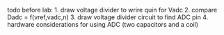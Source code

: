todo before lab: 
	1. draw voltage divider to wrire quin for Vadc
	2. compare Dadc = f(vref,vadc,n)
	3. draw voltage divider circuit to find ADC pin
	4. hardware considerations for using ADC (two capacitors and a coil)
